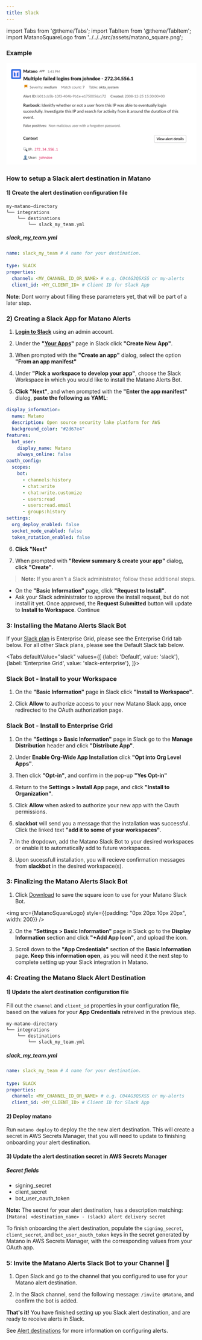 ```yaml
---
title: Slack
---
```


import Tabs from '@theme/Tabs';
import TabItem from '@theme/TabItem';
import MatanoSquareLogo from '../../../src/assets/matano_square.png';

### Example

![](../../../src/assets/matano_slack_alert.png)

### How to setup a Slack alert destination in Matano

#### 1) Create the alert destination configuration file

```
my-matano-directory
└── integrations
    └── destinations
        └── slack_my_team.yml
```

##### slack_my_team.yml

```yml
name: slack_my_team # A name for your destination.

type: SLACK
properties:
  channel: <MY_CHANNEL_ID_OR_NAME> # e.g. C04AG3QSXSS or my-alerts
  client_id: <MY_CLIENT_ID> # Client ID for Slack App
```

**Note**: Dont worry about filling these parameters yet, that will be part of a later step.

### 2) Creating a Slack App for Matano Alerts

1) **[Login to Slack](https://slack.com/signin)** using an admin account. 

2) Under the **"[Your Apps](https://slack.com/signin)"** page in Slack click **"Create New App"**. 

3) When prompted with the **"Create an app"** dialog, select the option **"From an app manifest"**

4) Under **"Pick a workspace to develop your app"**, choose the Slack Workspace in which you would like to install the Matano Alerts Bot.

5) **Click "Next"**, and when prompted with the **"Enter the app manifest"** dialog, **paste the following as YAML**:

```yml
display_information:
  name: Matano
  description: Open source security lake platform for AWS
  background_color: "#2d67e4"
features:
  bot_user:
    display_name: Matano
    always_online: false
oauth_config:
  scopes:
    bot:
      - channels:history
      - chat:write
      - chat:write.customize
      - users:read
      - users:read.email
      - groups:history
settings:
  org_deploy_enabled: false
  socket_mode_enabled: false
  token_rotation_enabled: false
```

6) **Click "Next"**

7) When prompted with **"Review summary & create your app"** dialog, **click "Create"**.

> **Note:** If you aren't a Slack administrator, follow these additional steps.
- On the **"Basic Information"** page, click **"Request to Install"**.
- Ask your Slack administrator to approve the install request, but do not install it yet. Once approved, the **Request Submitted** button will update to **Install to Workspace**. Continue

### 3: Installing the Matano Alerts Slack Bot

If your [Slack plan](https://app.slack.com/plans) is Enterprise Grid, please see the Enterprise Grid tab below. For all other Slack plans, please see the Default Slack tab below.

<Tabs
  defaultValue="slack"
  values={[
    {label: 'Default', value: 'slack'},
    {label: 'Enterprise Grid', value: 'slack-enterprise'},
  ]}>
  <TabItem value="slack">


### Slack Bot - Install to your Workspace

1) On the **"Basic Information"** page in Slack click **"Install to Workspace"**. 

2) Click **Allow** to authorize access to your new Matano Slack app, once redirected to the OAuth authorization page.


  </TabItem>
  <TabItem value="slack-enterprise">


### Slack Bot - Install to Enterprise Grid

1) On the **"Settings > Basic Information"** page in Slack go to the **Manage Distribution** header and click **"Distribute App"**. 

2) Under **Enable Org-Wide App Installation** click **"Opt into Org Level Apps"**.

3) Then click **"Opt-in"**, and confirm in the pop-up **"Yes Opt-in"**

4) Return to the **Settings > Install App** page, and click **"Install to Organization"**.

5) Click **Allow** when asked to authorize your new app with the Oauth permissions.

6) **slackbot** will send you a message that the installation was successful. Click the linked text **"add it to some of your workspaces"**.

7) In the dropdown, add the Matano Slack Bot to your desired workspaces or enable it to automatically add to future workspaces.

8) Upon sucessfull installation, you will recieve confirmation messages from **slackbot** in the desired workspace(s).
  </TabItem>
</Tabs>

### 3: Finalizing the Matano Alerts Slack Bot

1) Click [Download](../../../src/assets/matano_square.png) to save the square icon to use for your Matano Slack Bot.

<img src={MatanoSquareLogo} style={{padding: "0px 20px 10px 20px", width: 200}} />

2) On the **"Settings > Basic Information"** page in Slack go to the **Display Information** section and click **"+Add App Icon"**, and upload the icon.

3) Scroll down to the **"App Credentials"** section of the **Basic Information** page. **Keep this information open**, as you will need it the next step to complete setting up your Slack integration in Matano.

### 4: Creating the Matano Slack Alert Destination

#### 1) Update the alert destination configuration file

Fill out the `channel` and `client_id` properties in your configuration file, based on the values for your **App Credentials** retreived in the previous step.

```
my-matano-directory
└── integrations
    └── destinations
        └── slack_my_team.yml
```

##### slack_my_team.yml

```yml
name: slack_my_team # A name for your destination.

type: SLACK
properties:
  channel: <MY_CHANNEL_ID_OR_NAME> # e.g. C04AG3QSXSS or my-alerts
  client_id: <MY_CLIENT_ID> # Client ID for Slack App
```

#### 2) Deploy matano

Run `matano deploy` to deploy the the new alert destination. This will create a secret in AWS Secrets Manager, that you will need to update to finishing onboarding your alert destination.

#### 3) Update the alert destination secret in AWS Secrets Manager

##### Secret fields

- signing_secret
- client_secret
- bot_user_oauth_token

**Note:** The secret for your alert destination, has a description matching: `[Matano] <destination_name> - (slack) alert delivery secret`

To finish onboarding the alert destination, populate the `signing_secret`, `client_secret`, and `bot_user_oauth_token` keys in the secret generated by Matano in AWS Secrets Manager, with the corresponding values from your OAuth app.


### 5: Invite the Matano Alerts Slack Bot to your Channel 🎉

1) Open Slack and go to the channel that you configured to use for your Matano alert destination.

2) In the Slack channel, send the following message:
`/invite @Matano`, and confirm the bot is added.

**That's it!** You have finished setting up you Slack alert destination, and are ready to receive alerts in Slack.

See [Alert destinations](/docs/integrations/destinations) for more information on configuring alerts.